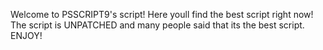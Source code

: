 Welcome to PSSCRIPT9's script!
Here youll find the best script right now!
The script is UNPATCHED and many people said that its the best script.
ENJOY!
